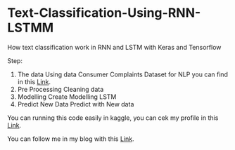 # Text-Classification-Using-RNN-LSTMM
How text classification work in RNN and LSTM with Keras and Tensorflow

Step:
1. The data
Using data Consumer Complaints Dataset for NLP you can find in this [Link](https://www.kaggle.com/datasets/shashwatwork/consume-complaints-dataset-fo-nlp).
2. Pre Processing
Cleaning data
4. Modelling
Create Modelling LSTM
6. Predict New Data
Predict with New data

You can running this code easily in kaggle, you can cek my profile in this [Link](https://www.kaggle.com/thinkstudio21).

You can follow me in my blog with this [Link](https://thinkstudioo.blogspot.com/).
